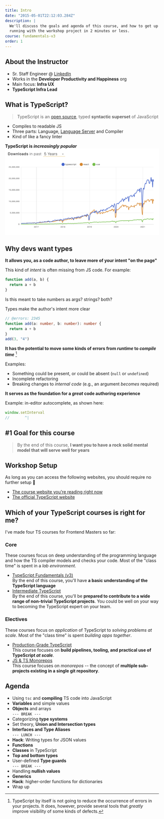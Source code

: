 ```yaml
---
title: Intro
date: "2015-05-01T22:12:03.284Z"
description: |
  We'll discuss the goals and agenda of this course, and how to get up and
  running with the workshop project in 2 minutes or less.
course: fundamentals-v3
order: 1
---
```


## About the Instructor

- Sr. Staff Engineer @ [LinkedIn](https://linkedin.com)
- Works in the **Developer Productivity and Happiness** org
- Main focus: **Infra UX**
- **TypeScript Infra Lead**

## What is TypeScript?

> TypeScript is an [open source](https://github.com/microsoft/TypeScript), typed **syntactic superset** of JavaScript

- Compiles to readable JS
- Three parts: Language, [Language Server](https://microsoft.github.io/language-server-protocol/) and Compiler
- Kind of like a fancy linter

**TypeScript is _increasingly popular_**
![downloads-graph](./graph.png)

## Why devs want types

**It allows you, as a code author, to leave more of your intent "on the page"**

This kind of _intent_ is often missing from JS code. For example:

```js
function add(a, b) {
  return a + b
}
```

Is this meant to take numbers as args? strings? both?

Types make the author's intent more clear

```ts twoslash
// @errors: 2345
function add(a: number, b: number): number {
  return a + b
}
add(3, "4")
```

**It has the potential to move some kinds of errors from _runtime_ to _compile time_** [^1]

Examples:

- Something could be present, or could be absent (`null` or `undefined`)
- Incomplete refactoring
- Breaking changes to _internal code_ (e.g., an argument _becomes_ required)

**It serves as the foundation for a _great_ code authoring experience**

Example: in-editor autocomplete, as shown here:

```ts twoslash
window.setInterval
//       ^|
```

## #1 Goal for this course

> By the end of this course, **I want you to have a rock solid mental model that will serve well for years**

## Workshop Setup

As long as you can access the following websites, you should require no further setup :tada:

- [The course website you're reading right now](https://fun-v3.typescript-training.com)
- [The official TypeScript website](https://www.typescriptlang.org)

## Which of your TypeScript courses is right for me?

I've made four TS courses for Frontend Masters so far:

### Core

These courses focus on deep understanding of the programming language
and how the TS compiler models and checks your code. Most of the "class time" is
spent in a _lab environment_.

- [TypeScript Fundamentals (v3)](https://frontendmasters.com/workshops/typescript-v3/) <br />
  By the end of this course, you'll have **a basic understanding of the TypeScript language**
- [Intermediate TypeScript](https://frontendmasters.com/workshops/intermediate-typescript/) <br />
  By the end of this course, you'll be **prepared to contribute to a wide range of non-trivial TypeScript projects**. You
  could be well on your way to becoming the TypeScript expert on your team.

### Electives

These courses focus on _application_ of TypeScript to _solving problems at scale_.
Most of the "class time" is spent _building apps together_.

- [Production-Grade TypeScript](https://frontendmasters.com/courses/production-typescript/) <br />
  This course focuses on **build pipelines, tooling, and practical use of TypeScript _at scale_**.
- [JS &amp; TS Monorepos](https://frontendmasters.com/courses/monorepos/) <br />
  This course focuses on _monorepos_ -- the concept of **multiple sub-projects existing in a single git repository**.

## Agenda

- Using `tsc` and **compiling** TS code into JavaScript
- **Variables** and simple values
- **Objects** and arrays
  <br/>`--- BREAK ---`
- Categorizing **type systems**
- Set theory, **Union and Intersection types**
- **Interfaces and Type Aliases**
  <br/>`--- LUNCH ---`
- **Hack**: Writing types for JSON values
- **Functions**
- **Classes** in TypeScript
- **Top and bottom types**
- User-defined **Type guards**
  <br/>`--- BREAK ---`
- Handling **nullish values**
- **Generics**
- **Hack**: higher-order functions for dictionaries
- Wrap up

[^1]: TypeScript by itself is not going to reduce the occurrence of errors in your projects. It does, however, provide several tools that _greatly_ improve visibility of some kinds of defects.
